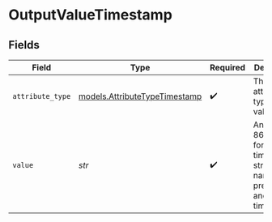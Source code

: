 # OutputValueTimestamp


## Fields

| Field                                                                          | Type                                                                           | Required                                                                       | Description                                                                    | Example                                                                        |
| ------------------------------------------------------------------------------ | ------------------------------------------------------------------------------ | ------------------------------------------------------------------------------ | ------------------------------------------------------------------------------ | ------------------------------------------------------------------------------ |
| `attribute_type`                                                               | [models.AttributeTypeTimestamp](../models/attributetypetimestamp.md)           | :heavy_check_mark:                                                             | The attribute type of the value.                                               | timestamp                                                                      |
| `value`                                                                        | *str*                                                                          | :heavy_check_mark:                                                             | An ISO 8601 formatted timestamp string with nanosecond precision and timezone. |                                                                                |